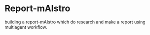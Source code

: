 # Report-mAIstro
building a report-mAIstro which do research and make a report using multiagent workflow.
